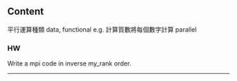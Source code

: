 ## Content

平行運算種類
data, functional
e.g. 計算質數將每個數字計算 parallel

### HW

Write a mpi code in inverse my_rank order.

---
